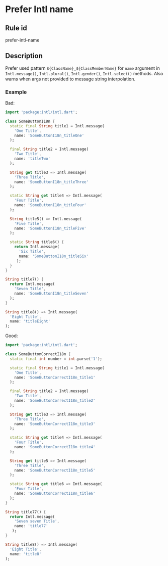 # Prefer Intl name

## Rule id

prefer-intl-name

## Description

Prefer used pattern `${ClassName}_${ClassMemberName}` for `name` argument in `Intl.message()`, `Intl.plural()`, `Intl.gender()`, `Intl.select()` methods.
Also warns when args not provided to message string interpolation.

### Example

Bad:

```dart
import 'package:intl/intl.dart';

class SomeButtonI18n {
  static final String title1 = Intl.message(
    'One Title',
    name: 'SomeButtonI18n_titleOne'
  );

  final String title2 = Intl.message(
    'Two Title',
    name: 'titleTwo'
  );

  String get title3 => Intl.message(
    'Three Title',
    name: 'SomeButtonI18n_titleThree'
  );

  static String get title4 => Intl.message(
    'Four Title',
    name: 'SomeButtonI18n_titleFour'
  );

  String title5() => Intl.message(
    'Five Title',
    name: 'SomeButtonI18n_titleFive'
  );

  static String title6() {
    return Intl.message(
      'Six Title',
      name: 'SomeButtonI18n_titleSix'
     );
  }
}

String title7() {
  return Intl.message(
    'Seven Title',
    name: 'SomeButtonI18n_titleSeven'
  );
}

String title8() => Intl.message(
  'Eight Title',
  name: 'titleEight'
);
```

Good:

```dart
import 'package:intl/intl.dart';

class SomeButtonCorrectI18n {
  static final int number = int.parse('1');

  static final String title1 = Intl.message(
    'One Title',
    name: 'SomeButtonCorrectI18n_title1'
  );

  final String title2 = Intl.message(
    'Two Title',
    name: 'SomeButtonCorrectI18n_title2'
  );

  String get title3 => Intl.message(
    'Three Title',
    name: 'SomeButtonCorrectI18n_title3'
  );

  static String get title4 => Intl.message(
    'Four Title',
    name: 'SomeButtonCorrectI18n_title4'
  );

  String get title5 => Intl.message(
    'Three Title',
    name: 'SomeButtonCorrectI18n_title5'
  );

  static String get title6 => Intl.message(
    'Four Title',
    name: 'SomeButtonCorrectI18n_title6'
  );
}

String title77() {
  return Intl.message(
    'Seven seven Title',
    name: 'title77'
   );
}

String title8() => Intl.message(
  'Eight Title',
  name: 'title8'
);
```
